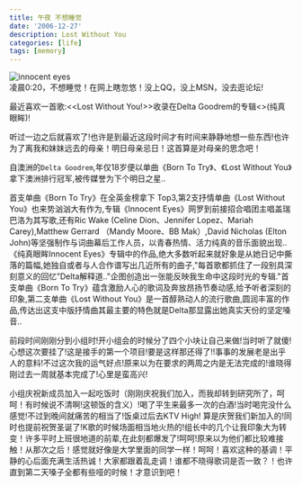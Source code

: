 ```yaml
---
title: 午夜 不想睡觉 
date: '2006-12-27'
description: Lost Without You
categories: [life]
tags: [memory]
---
```


![innocent eyes](/assets/media/2006/08.jpg)    
凌晨0:20，不想睡觉！在网上瞎忽悠！没上QQ，没上MSN，没去逛论坛!    

最近喜欢一首歌:<<Lost Without You!>>收录在Delta Goodrem的专辑<<innocent eyes>>(纯真眼眸)!   

听过一边之后就喜欢了!也许是到最近这段时间才有时间来静静地想一些东西!也许为了离我和妹妹远去的母亲！明日母亲忌日！这首算是对母亲的思念吧！    

自澳洲的`Delta Goodrem`,年仅18岁便以单曲《Born To Try》、《Lost Without You》拿下澳洲排行冠军,被传媒誉为下个明日之星..    

首支单曲《Born To Try》在全英金榜拿下 Top3,第2支抒情单曲《Lost Without You》也来势汹汹大有作为,专辑《Innocent Eyes》网罗到前接招合唱团主唱盖瑞巴洛为其写歌,还有Ric Wake (Celine Dion、Jennifer Lopez、Mariah Carey),Matthew Gerrard （Mandy Moore、BB Mak）,David Nicholas (Elton John)等坚强制作与词曲幕后工作人员，以青春热情、活力纯真的音乐面貌出现.. 《纯真眼眸Innocent Eyes》专辑中的作品,绝大多数听起来就好象是从她日记中撕落的篇幅,她独自或者与人合作谱写出几近所有的曲子,\"每首歌都抓住了一段别具深刻意义的回忆”Delta解释道..\"企图创造出一张能反映我生命中这段时光的专辑.\"首支单曲《Born To Try》蕴含激励人心的歌词及奔放昂扬节奏动感,给予听者深刻的印象,第二支单曲《Lost Without You》是一首醇熟动人的流行歌曲,圆润丰富的作品,传达出这支中版抒情曲其最主要的特色就是Delta那显露出她真实天份的坚定嗓音..   

前段时间刚刚分到小组时!开小组会的时候分了四个小块让自己来做!当时听了就傻!心想这次要挂了!这是接手的第一个项目!要是这样那还得了!!事事的发展老是出乎人的意料!不过这次我的运气好点!原来以为在要求的两周之内是无法完成的!谁晓得刚过去一周就基本完成了!心里是蛮高兴!   

小组庆祝新成员加入一起吃饭时（刚刚庆祝我们加入，而我却转到研究所了，呵呵！有时候说不清啊!这顿饭的含义）!喝了平生来最多一次的白酒!当时喝完没什么感觉!不过到晚间就痛苦的相当了!饭桌过后去KTV High! 算是庆贺我们新加入的!同时也提前祝贺圣诞了!K歌的时候场面相当地火热的!组长中的几个让我印象大为转变！许多平时上班很地道的前辈,在此刻都爆发了!呵呵!原来以为他们都比较难接触！从那次之后！感觉就好像是大学里面的同学一样！呵呵！喜欢这种的基调！平静的心后面充满生活热诚！大家都跟着乱走调！谁都不晓得歌词是否一致？！也许直到第二天嗓子全都有些哑的时候！才意识到吧！    
